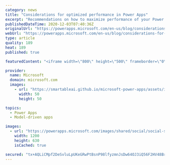 ```yaml
---
category: news
title: "Considerations for optimized performance in Power Apps"
excerpt: "Recommendations on how to maximize performance of your Power Apps "
publishedDateTime: 2020-12-03T07:40:36Z
originalUrl: "https://powerapps.microsoft.com/en-us/blog/considerations-for-optimized-performance-in-power-apps/"
webUrl: "https://powerapps.microsoft.com/en-us/blog/considerations-for-optimized-performance-in-power-apps/"
type: article
quality: 189
heat: 189
published: true

featuredContent: "<iframe width=\"800\" height=\"500\" frameborder=\"0\" src=\"https://www.youtube.com/embed/jcKoqC9Vfmo\" allow=\"accelerometer; autoplay; encrypted-media; gyroscope; picture-in-picture\" allowfullscreen></iframe>"

provider:
  name: Microsoft
  domain: microsoft.com
  images:
    - url: "https://smartableai.github.io/microsoft-power-apps/assets/images/organizations/microsoft.com-50x50.jpg"
      width: 50
      height: 50

topics:
  - Power Apps
  - Model-driven apps

images:
  - url: "https://powerapps.microsoft.com/images/shared/social/social-share-post-ignite.png"
    width: 1200
    height: 630
    isCached: true

secured: "tx+AQLiCMpf2DeSvluLpUKeGRwPtBsnP98lfyzmnJsDw64OJ3iQ56F2HV48BrVkhfIIjkecSilM0UjSy7xB8cpQ146l1/76GdS7xOk++ycxiOqdE8c5GGquWZjR+dRFdmWt23md1rKDwaB5JCWhx3is3cJNx29UXvao2xUChHatqS2hYY/yPJ4BdVRFTP2ik1k9VWDPWsblU9TE5gqYZ5pgANQmID7EDTNHkjvJVuaYR4rfeNVv1f3D38rSTRIvE6dN+0IXoTz7wZKz8eduWQnPhnTbeBo1sgPhdkMMcFe+JQ5eAoxFNPGYAdswMYkHu4X8P7DUhrHHEaHnlN025Yn5LOntLIx8qaSoXhnEw+nRFeEt/JZQQK5+OUy9rzTNM6nIwqeP2idIe4OCz5Tv2DvTPOn6pTc0kBXcsV8eiln/B6ksP+/chi4WBD8+6+yxmSMiYJg/Wp7eI8tft6hlDfQ==;FXHkEOxI1dsYhyRJ7wjITg=="
---
```


